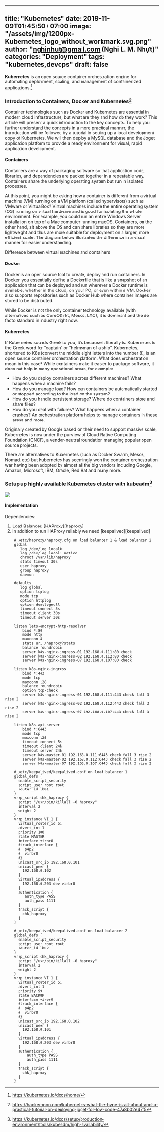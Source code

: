
---
title: "Kubernetes"
date: 2019-11-09T01:45:50+07:00
image: "/assets/img/1200px-Kubernetes_logo_without_workmark.svg.png"
author: "nghinhut@gmail.com (Nghi L. M. Nhựt)"
categories: "Deployment"
tags: "kubernetes,devops"
draft: false
---

**Kubernetes** is an open source container orchestration engine for automating deployment, scaling, and management of containerized applications.[^k8s-docs]

<!--more-->

### Introduction to Containers, Docker and Kubernetes[^hackernoon]
Container technologies such as Docker and Kubernetes are essential in modern cloud infrastructure, but what are they and how do they work? This article will present a quick introduction to the key concepts. To help you further understand the concepts in a more practical manner, the introduction will be followed by a tutorial in setting up a local development copy of Kubernetes. We will then deploy a MySQL database and the Joget application platform to provide a ready environment for visual, rapid application development.

#### Containers
Containers are a way of packaging software so that application code, libraries, and dependencies are packed together in a repeatable way. Containers share the underlying operating system but run in isolated processes.

At this point, you might be asking how a container is different from a virtual machine (VM) running on a VM platform (called hypervisors) such as VMware or VirtualBox? Virtual machines include the entire operating system (OS) running on virtual hardware and is good for isolating the whole environment. For example, you could run an entire Windows Server installation on top of a Mac computer running macOS. Containers, on the other hand, sit above the OS and can share libraries so they are more lightweight and thus are more suitable for deployment on a larger, more efficient scale. The diagram below illustrates the difference in a visual manner for easier understanding.


Difference between virtual machines and containers
#### Docker
Docker is an open source tool to create, deploy and run containers. In Docker, you essentially define a Dockerfile that is like a snapshot of an application that can be deployed and run wherever a Docker runtime is available, whether in the cloud, on your PC, or even within a VM. Docker also supports repositories such as Docker Hub where container images are stored to be distributed.

While Docker is not the only container technology available (with alternatives such as CoreOS rkt, Mesos, LXC), it is dominant and the de facto standard in industry right now.

#### Kubernetes
If Kubernetes sounds Greek to you, it’s because it literally is. Kubernetes is the Greek word for “captain” or “helmsman of a ship”. Kubernetes, shortened to K8s (convert the middle eight letters into the number 8), is an open source container orchestration platform. What does orchestration mean in this case? While containers make it easier to package software, it does not help in many operational areas, for example:

* How do you deploy containers across different machines? What happens when a machine fails?
* How do you manage load? How can containers be automatically started or stopped according to the load on the system?
* How do you handle persistent storage? Where do containers store and share files?
* How do you deal with failures? What happens when a container crashes?
An orchestration platform helps to manage containers in these areas and more.

Originally created by Google based on their need to support massive scale, Kubernetes is now under the purview of Cloud Native Computing Foundation (CNCF), a vendor-neutral foundation managing popular open source projects.

There are alternatives to Kubernetes (such as Docker Swarm, Mesos, Nomad, etc) but Kubernetes has seemingly won the container orchestration war having been adopted by almost all the big vendors including Google, Amazon, Microsoft, IBM, Oracle, Red Hat and many more.

### Setup up highly available Kubernetes cluster with kubeadm[^ha-kubeadm]
![]({{<baseurl>}}/assets/img/kubeadm-ha-topology-stacked-etcd.svg)


#### Implementation
Dependencies:
1. Load Balancer: [HAProxy][haproxy]
2. in addition to run HAProxy reliably we need [keepalived][keepalived]

```shell script
    # /etc/haproxy/haproxy.cfg on load balancer 1 & load balancer 2
    global
       log /dev/log local0
       log /dev/log local1 notice
       chroot /var/lib/haproxy
       stats timeout 30s
       user haproxy
       group haproxy
       daemon
    
    defaults
       log global
       option tcplog
       mode tcp
       option httplog
       option dontlognull
       timeout connect 5s
       timeout client 30s
       timeout server 30s
    
    listen lets-encrypt-http-resolver
        bind *:80
        mode http
        maxconn 8
        stats uri /haproxy?stats
        balance roundrobin
        server k8s-nginx-ingress-01 192.168.0.111:80 check
        server k8s-nginx-ingress-02 192.168.0.112:80 check
        server k8s-nginx-ingress-07 192.168.0.107:80 check
    
    listen k8s-nginx-ingress
        bind *:443
        mode tcp
        maxconn 128
        balance roundrobin
        option tcp-check
        server k8s-nginx-ingress-01 192.168.0.111:443 check fall 3 rise 2 
        server k8s-nginx-ingress-02 192.168.0.112:443 check fall 3 rise 2
        server k8s-nginx-ingress-07 192.168.0.107:443 check fall 3 rise 2
    
    listen k8s-api-server
        bind *:6443
        mode tcp
        maxconn 128
        timeout connect 5s
        timeout client 24h
        timeout server 24h
        server k8s-master-01 192.168.0.111:6443 check fall 3 rise 2
        server k8s-master-02 192.168.0.112:6443 check fall 3 rise 2
        server k8s-master-07 192.168.0.107:6443 check fall 3 rise 2
```

```shell script
    # /etc/keepalived/keepalived.conf on load balancer 1
    global_defs {
      enable_script_security
      script_user root root
      router_id lb01                            
    }
    vrrp_script chk_haproxy {
      script "/usr/bin/killall -0 haproxy"
      interval 2
      weight 2
    }
    vrrp_instance VI_1 {
      virtual_router_id 51
      advert_int 1
      priority 100
      state MASTER
      interface virbr0
      #track_interface {
      #  p4p2
      #  virbr0
      #}
      unicast_src_ip 192.168.0.101
      unicast_peer {
        192.168.0.102
      }
      virtual_ipaddress {
        192.168.0.203 dev virbr0
      }
      authentication {
         auth_type PASS
         auth_pass 1111
      }
      track_script {
        chk_haproxy
      }
    }
```

```shell script
    # /etc/keepalived/keepalived.conf on load balancer 2
    global_defs {
      enable_script_security
      script_user root root
      router_id lb02
    }
    vrrp_script chk_haproxy {
      script "/usr/bin/killall -0 haproxy"
      interval 2
      weight 2
    }
    vrrp_instance VI_1 {
      virtual_router_id 51
      advert_int 1
      priority 99
      state BACKUP
      interface virbr0
      #track_interface {
      #  p4p2
      #  virbr0
      #}
      unicast_src_ip 192.168.0.102
      unicast_peer {
        192.168.0.101
      }
      virtual_ipaddress {
        192.168.0.203 dev virbr0
      }
      authentication {
          auth_type PASS
          auth_pass 1111
      }
      track_script {
        chk_haproxy
      }
    }
```

[^k8s-docs]: https://kubernetes.io/docs/home/
[^wiki:kubernetes]: https://en.wikipedia.org/wiki/Kubernetes
[^hackernoon]: https://hackernoon.com/kubernetes-what-the-hype-is-all-about-and-a-practical-tutorial-on-deploying-joget-for-low-code-47a8b02e47f5
[^ha-kubeadm]: https://kubernetes.io/docs/setup/production-environment/tools/kubeadm/high-availability/
[^wiki:Network_topology]: https://en.wikipedia.org/wiki/Network_topology
[^haproxy]: http://www.haproxy.org/
[^keepalived]: https://www.keepalived.org/
